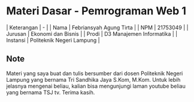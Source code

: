 # Materi Dasar - Pemrograman Web 1

| Keterangan    | -                         |
| Nama          | Febriansyah Agung Tirta   |
| NPM           | 21753049                  |
| Jurusan       | Ekonomi dan Bisnis        |
| Prodi         | D3 Manajemen Informatika  |
| Instansi      | Politeknik Negeri Lampung |

## Note

Materi yang saya buat dan tulis bersumber dari  dosen Politeknik Negeri Lampung yang bernama Tri Sandhika Jaya S.Kom, M.Kom. Untuk lebih jelasnya mengenai beliau, kalian bisa mengunjungi laman youtube beliau yang bernama TSJ tv. Terima kasih.